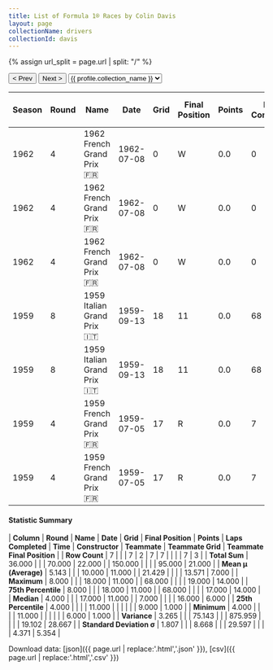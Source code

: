 ```yaml
---
title: List of Formula 1® Races by Colin Davis
layout: page
collectionName: drivers
collectionId: davis
---
```


{% assign url_split = page.url | split: "/" %}
<div id="collection-navigation">
<button onclick="selector.options[selector.selectedIndex-1].value && (window.location = selector.options[selector.selectedIndex-1].value);">&lt; Prev</button>
<button onclick="selector.options[selector.selectedIndex+1].value && (window.location = selector.options[selector.selectedIndex+1].value);">Next &gt;</button>
<select id="selector" onchange="this.options[this.selectedIndex].value && (window.location = this.options[this.selectedIndex].value);">
  {% for collectionId in site.data[page.collectionName].refs %}
    {% if collectionId == page.collectionId %}
      {% assign selected = "selected" %}
    {% else %}
      {% assign selected = "" %}
    {% endif %}
    {% assign profile = site.data[page.collectionName][collectionId].profile %}
    <option value="/f1/{{ page.collectionName }}/{{ collectionId }}/{{ url_split[4] }}" {{ selected }}>{{ profile.collection_name }}</option>
  {% endfor %}
</select>
</div>

| Season | Round | Name | Date | Grid | Final Position | Points | Laps Completed | Time | Constructor | Teammate | Teammate Grid | Teammate Final Position |
|--|--|--|--|--|--|--|--|--|--|--|--|--|
| 1962 | 4 | 1962 French Grand Prix 🇫🇷 | 1962-07-08 | 0 | W | 0.0 | 0 |   | Porsche 🇩🇪 | [Dan Gurney 🇺🇸](/f1/drivers/gurney) | 6 | 1 |
| 1962 | 4 | 1962 French Grand Prix 🇫🇷 | 1962-07-08 | 0 | W | 0.0 | 0 |   | Porsche 🇩🇪 | [Carel Godin de Beaufort 🇳🇱](/f1/drivers/beaufort) | 17 | 6 |
| 1962 | 4 | 1962 French Grand Prix 🇫🇷 | 1962-07-08 | 0 | W | 0.0 | 0 |   | Porsche 🇩🇪 | [Jo Bonnier 🇸🇪](/f1/drivers/bonnier) | 9 | R |
| 1959 | 8 | 1959 Italian Grand Prix 🇮🇹 | 1959-09-13 | 18 | 11 | 0.0 | 68 |   | Cooper-Maserati 🇬🇧 | [Ian Burgess 🇬🇧](/f1/drivers/burgess) | 16 | 14 |
| 1959 | 8 | 1959 Italian Grand Prix 🇮🇹 | 1959-09-13 | 18 | 11 | 0.0 | 68 |   | Cooper-Maserati 🇬🇧 | [Jack Fairman 🇬🇧](/f1/drivers/fairman) | 12 | R |
| 1959 | 4 | 1959 French Grand Prix 🇫🇷 | 1959-07-05 | 17 | R | 0.0 | 7 |   | Cooper-Maserati 🇬🇧 | [Roy Salvadori 🇬🇧](/f1/drivers/salvadori) | 16 | R |
| 1959 | 4 | 1959 French Grand Prix 🇫🇷 | 1959-07-05 | 17 | R | 0.0 | 7 |   | Cooper-Maserati 🇬🇧 | [Ian Burgess 🇬🇧](/f1/drivers/burgess) | 19 | R |

#### Statistic Summary

| **Column** | **Round** | **Name** | **Date** | **Grid** | **Final Position** | **Points** | **Laps Completed** | **Time** | **Constructor** | **Teammate** | **Teammate Grid** | **Teammate Final Position** |
| **Row Count** | 7 |  |  | 7 | 2 | 7 | 7 |  |  |  | 7 | 3 |
| **Total Sum** | 36.000 |  |  | 70.000 | 22.000 |  | 150.000 |  |  |  | 95.000 | 21.000 |
| **Mean μ (Average)** | 5.143 |  |  | 10.000 | 11.000 |  | 21.429 |  |  |  | 13.571 | 7.000 |
| **Maximum** | 8.000 |  |  | 18.000 | 11.000 |  | 68.000 |  |  |  | 19.000 | 14.000 |
| **75th Percentile** | 8.000 |  |  | 18.000 | 11.000 |  | 68.000 |  |  |  | 17.000 | 14.000 |
| **Median** | 4.000 |  |  | 17.000 | 11.000 |  | 7.000 |  |  |  | 16.000 | 6.000 |
| **25th Percentile** | 4.000 |  |  |  | 11.000 |  |  |  |  |  | 9.000 | 1.000 |
| **Minimum** | 4.000 |  |  |  | 11.000 |  |  |  |  |  | 6.000 | 1.000 |
| **Variance** | 3.265 |  |  | 75.143 |  |  | 875.959 |  |  |  | 19.102 | 28.667 |
| **Standard Deviation σ** | 1.807 |  |  | 8.668 |  |  | 29.597 |  |  |  | 4.371 | 5.354 |

Download data: [json]({{ page.url | replace:'.html','.json' }}), [csv]({{ page.url | replace:'.html','.csv' }})

